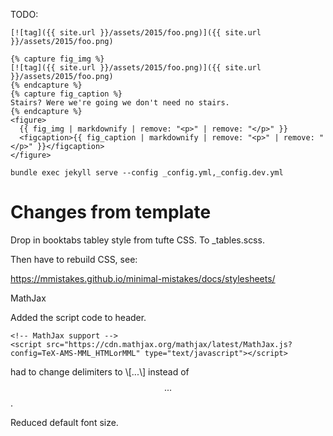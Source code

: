 
TODO:


```
[![tag]({{ site.url }}/assets/2015/foo.png)]({{ site.url }}/assets/2015/foo.png)

{% capture fig_img %}
[![tag]({{ site.url }}/assets/2015/foo.png)]({{ site.url }}/assets/2015/foo.png)
{% endcapture %}
{% capture fig_caption %}
Stairs? Were we're going we don't need no stairs.
{% endcapture %}
<figure>
  {{ fig_img | markdownify | remove: "<p>" | remove: "</p>" }}
  <figcaption>{{ fig_caption | markdownify | remove: "<p>" | remove: "</p>" }}</figcaption>
</figure>
```

```
bundle exec jekyll serve --config _config.yml,_config.dev.yml
```
	
# Changes from template

Drop in booktabs tabley style from tufte CSS. To _tables.scss. 

Then have to rebuild CSS, see:

https://mmistakes.github.io/minimal-mistakes/docs/stylesheets/

MathJax

Added the script code to header.

```
<!-- MathJax support -->
<script src="https://cdn.mathjax.org/mathjax/latest/MathJax.js?config=TeX-AMS-MML_HTMLorMML" type="text/javascript"></script>

```

had to change delimiters to \\[...\\] instead of $$...$$.

Reduced default font size.



